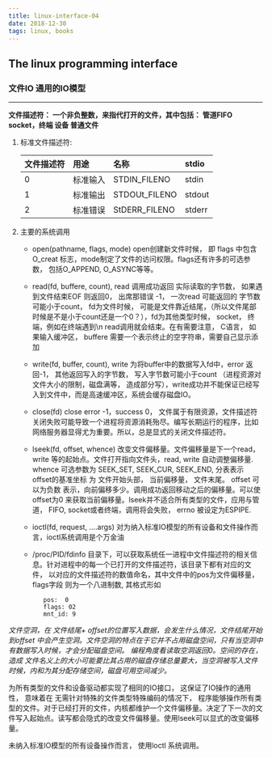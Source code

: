 ```yaml
---
title: linux-interface-04
date: 2018-12-30
tags: linux, books
---
```

The linux programming interface
----------


### 文件IO 通用的IO模型
------------
**文件描述符： 一个非负整数，来指代打开的文件，其中包括： 管道FIFO socket，终端 设备 普通文件**
1. 标准文件描述符:

    | 文件描述符 | 用途     | 名称          | stdio  |
    | :-----------| :---------| :--------------| :-------|
    | 0          | 标准输入 | STDIN_FILENO  | stdin  |
    | 1          | 标准输出 | STDOUt_FILENO | stdout |
    | 2          | 标准错误 | StDERR_FILENO | stderr |

2. 主要的系统调用
   * open(pathname, flags, mode) open创建新文件时候， 即 flags 中包含 O_creat 标志，mode制定了文件的访问权限。flags还有许多的可选参数， 包括O_APPEND, O_ASYNC等等。
   * read(fd, buffere, count), read 调用成功返回 实际读取的字节数， 如果遇到文件结束EOF 则返回0， 出席那错误 -1， 一次read 可能返回的 字节数可能小于count， fd为文件时候， 可能是文件靠近结尾，（所以文件尾部时候是不是小于count还是一个0？），fd为其他类型时候， socket， 终端，例如在终端遇到\n read调用就会结束。在有需要注意， C语言， 如果输入缓冲区， buffere 需要一个表示终止的空字符串，需要自己显示添加
   * write(fd, buffer, count), write 为将buffer中的数据写入fd中，error 返回-1， 其他返回写入的字节数， 写入字节数可能小于count （进程资源对文件大小的限制，磁盘满等， 造成部分写），write成功并不能保证已经写入到文件中，而是高速缓冲区，系统会缓存磁盘IO。
   * close(fd) close error -1，success 0， 文件属于有限资源，文件描述符关闭失败可能导致一个进程将资源消耗殆尽。编写长期运行的程序，比如网络服务器显得尤为重要。所以，总是显式的关闭文件描述符。
   * lseek(fd, offset, whence) 改变文件偏移量。文件偏移量是下一个read， write 等的起始点。文件打开指向文件头，read, write 自动调整偏移量. whence 可选参数为 SEEK_SET, SEEK_CUR, SEEK_END, 分表表示offset的基准坐标 为 文件开始头部， 当前偏移量， 文件末尾。 offset 可以为负数 表示，向前偏移多少。调用成功返回移动之后的偏移量。可以使offset为0 来获取当前偏移量。lseek并不适合所有类型的文件，应用与管道， FIFO, socket或者终端，调用将会失败， errno 被设定为ESPIPE.
   * ioctl(fd, request, ....args) 对为纳入标准IO模型的所有设备和文件操作而言，ioctl系统调用是个万金油
   * /proc/PID/fdinfo 目录下，可以获取系统任一进程中文件描述符的相关信息。针对进程中的每一个已打开的文件描述符，该目录下都有对应的文件， 以对应的文件描述符的数值命名，其中文件中的pos为文件偏移量， flags字段 则为一个八进制数, 其格式形如

     ``` text
        pos:  0
        flags: 02
        mnt_id: 9
     ```
*文件空洞，在 文件结尾+ offset的位置写入数据，会发生什么情况，文件结尾开始到offset 中会产生空洞。文件空洞的特点在于它并不占用磁盘空间，只有当空洞中有数据写入时候，才会分配磁盘空间。 编程角度看读取空洞返回0。空间的存在，造成 文件名义上的大小可能要比其占用的磁盘存储总量要大，当空洞被写入文件时候，内和为其分配存储空间，磁盘可用空间减少。*

为所有类型的文件和设备驱动都实现了相同的IO接口， 这保证了IO操作的通用性， 意味着在 无需针对特殊的文件类型特殊编码的情况下， 程序能够操作所有类型的文件。对于已经打开的文件，内核都维护一个文件偏移量。决定了下一次的文件写入起始点。读写都会隐式的改变文件偏移量。使用lseek可以显式的改变偏移量。

未纳入标准IO模型的所有设备操作而言， 使用loctl 系统调用。
